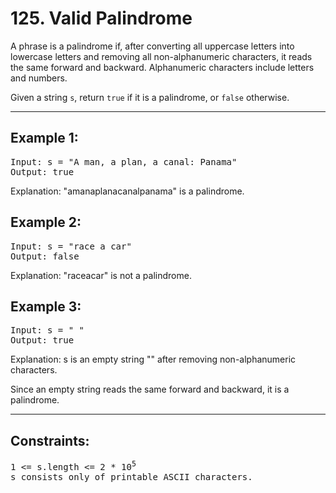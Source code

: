 # 125. Valid Palindrome

A phrase is a palindrome if, after converting all uppercase letters into lowercase letters and removing all non-alphanumeric characters, it reads the same forward and backward. Alphanumeric characters include letters and numbers.

Given a string <code>s</code>, return <code>true</code> if it is a palindrome, or <code>false</code> otherwise.

---

## Example 1:
<pre>
Input: s = "A man, a plan, a canal: Panama"
Output: true
</pre>
Explanation: "amanaplanacanalpanama" is a palindrome.


## Example 2:
<pre>
Input: s = "race a car"
Output: false
</pre>
Explanation: "raceacar" is not a palindrome.


## Example 3:
<pre>
Input: s = " "
Output: true
</pre>
Explanation: s is an empty string "" after removing non-alphanumeric characters.

Since an empty string reads the same forward and backward, it is a palindrome.
 
---

## Constraints:
<pre>
1 <= s.length <= 2 * 10<sup>5</sup>
s consists only of printable ASCII characters.
</pre>
